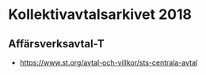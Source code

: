 # Kollektivavtalsarkivet 2018

## Affärsverksavtal-T

* https://www.st.org/avtal-och-villkor/sts-centrala-avtal
